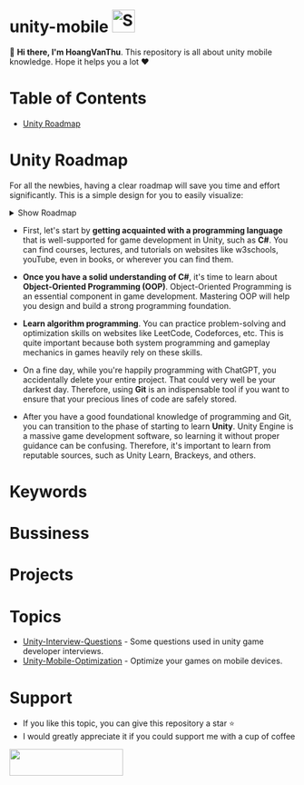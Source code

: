 # unity-mobile <img src="http://i.imgur.com/Cj4rMrS.gif" height="40" alt="Swimming Octocat" title="Unity Mobile on Github">

👋 **Hi there, I'm HoangVanThu**. This repository is all about unity mobile knowledge. Hope it helps you a lot ❤

# Table of Contents
- [Unity Roadmap](#Unity-Roadmap)

# Unity Roadmap
For all the newbies, having a clear roadmap will save you time and effort significantly. This is a simple design for you to easily visualize:

<details><summary>Show Roadmap</summary>
<p>
	<div align="center">
	<img src="https://github.com/GuardianOfGods/unity-mobile/assets/52252046/2a5995f6-38ff-456f-b996-73ff44339117">
  <p><b>Unity mobile roadmap</b></p>
</div>
</p>
</details>


- First, let's start by **getting acquainted with a programming language** that is well-supported for game development in Unity, such as **C#**. You can find courses, lectures, and tutorials on websites like w3schools, youTube, even in books, or wherever you can find them.
  
- **Once you have a solid understanding of C#**, it's time to learn about **Object-Oriented Programming (OOP)**. Object-Oriented Programming is an essential component in game development. Mastering OOP will help you design and build a strong programming foundation.
  
- **Learn algorithm programming**. You can practice problem-solving and optimization skills on websites like LeetCode, Codeforces, etc. This is quite important because both system programming and gameplay mechanics in games heavily rely on these skills.
  
- On a fine day, while you're happily programming with ChatGPT, you accidentally delete your entire project. That could very well be your darkest day. Therefore, using **Git** is an indispensable tool if you want to ensure that your precious lines of code are safely stored.

- After you have a good foundational knowledge of programming and Git, you can transition to the phase of starting to learn **Unity**. Unity Engine is a massive game development software, so learning it without proper guidance can be confusing. Therefore, it's important to learn from reputable sources, such as Unity Learn, Brackeys, and others.

# Keywords

# Bussiness

# Projects

# Topics
- [Unity-Interview-Questions](https://github.com/GuardianOfGods/unity-interview-questions) - Some questions used in unity game developer interviews.
- [Unity-Mobile-Optimization](https://github.com/GuardianOfGods/unity-mobile-optimization) - Optimize your games on mobile devices.

# Support
- If you like this topic, you can give this repository a star ⭐
- I would greatly appreciate it if you could support me with a cup of coffee
<a href="https://www.buymeacoffee.com/HoangVanThu">
  <img src="https://www.the3rdsequence.com/texturedb/images/donate/buymeacoffee.svg" width="200" height="47"/>
</a>
